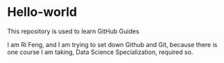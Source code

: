 # Hello-world
This repository is used to learn GitHub Guides

I am Ri Feng, and I am trying to set down Github and Git, because there is one course I am taking, Data Science Specialization, required so.
